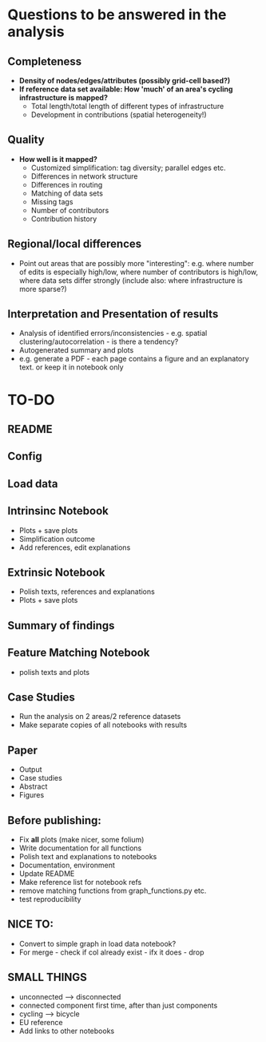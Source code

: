 # Questions to be answered in the analysis
## Completeness 
- **Density of nodes/edges/attributes (possibly grid-cell based?)**
- **If reference data set available: How 'much' of an area's cycling infrastructure is mapped?**
    - Total length/total length of different types of infrastructure
    - Development in contributions (spatial heterogeneity!)

## Quality
- **How well is it mapped?**
    - Customized simplification: tag diversity; parallel edges etc.
    - Differences in network structure
    - Differences in routing
    - Matching of data sets
    - Missing tags
    - Number of contributors
    - Contribution history

## Regional/local differences
- Point out areas that are possibly more "interesting": e.g. where number of edits is especially high/low, where number of contributors is high/low, where data sets differ strongly (include also: where infrastructure is more sparse?)


## Interpretation and Presentation of results
- Analysis of identified errors/inconsistencies - e.g. spatial clustering/autocorrelation - is there a tendency?
- Autogenerated summary and plots
- e.g. generate a PDF - each page contains a figure and an explanatory text. or keep it in notebook only

# TO-DO

## README

## Config

## Load data

## Intrinsinc Notebook
- Plots + save plots 
- Simplification outcome
- Add references, edit explanations

## Extrinsic Notebook
- Polish texts, references and explanations 
- Plots + save plots

## Summary of findings


## Feature Matching Notebook
- polish texts and plots

## Case Studies
- Run the analysis on 2 areas/2 reference datasets
- Make separate copies of all notebooks with results

## Paper
- Output
- Case studies
- Abstract
- Figures

## Before publishing:
- Fix **all** plots (make nicer, some folium)
- Write documentation for all functions
- Polish text and explanations to notebooks
- Documentation, environment
- Update README
- Make reference list for notebook refs
- remove matching functions from graph_functions.py etc.
- test reproducibility 

## NICE TO:
- Convert to simple graph in load data notebook?
- For merge - check if col already exist - ifx it does - drop

## SMALL THINGS
- unconnected --> disconnected
- connected component first time, after than just components
- cycling --> bicycle
- EU reference
- Add links to other notebooks
